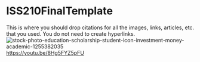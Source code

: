 # ISS210FinalTemplate
This is where you should drop citations for all the images, links, articles, etc. that you used. You do not need to create hyperlinks.
![stock-photo-education-scholarship-student-icon-investment-money-academic-1255382035](https://user-images.githubusercontent.com/119093066/206278132-31ba8dea-b70b-410e-a220-24d22b2852b6.jpg)
https://youtu.be/8Hg5FYZ5pFU

